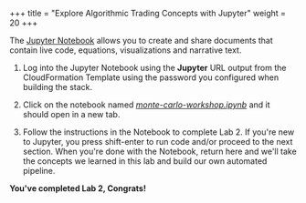 +++
title = "Explore Algorithmic Trading Concepts with Jupyter"
weight = 20
+++

The [Jupyter Notebook](http://jupyter.org/) allows you to create and share documents that contain live code, equations, visualizations and narrative text.

1. Log into the Jupyter Notebook using the **Jupyter** URL output from the CloudFormation Template using the password you configured when building the stack. 

2. Click on the notebook named [*monte-carlo-workshop.ipynb*](https://github.com/aws-samples/ec2-spot-montecarlo-workshop/blob/master/src/monte-carlo-workshop.ipynb) and it should open in a new tab.

3. Follow the instructions in the Notebook to complete Lab 2. If you're new to Jupyter, you press shift-enter to run code and/or proceed to the next section. When you're done with the Notebook, return here and we'll take the concepts we learned in this lab and build our own automated pipeline.

**You've completed Lab 2, Congrats!**

